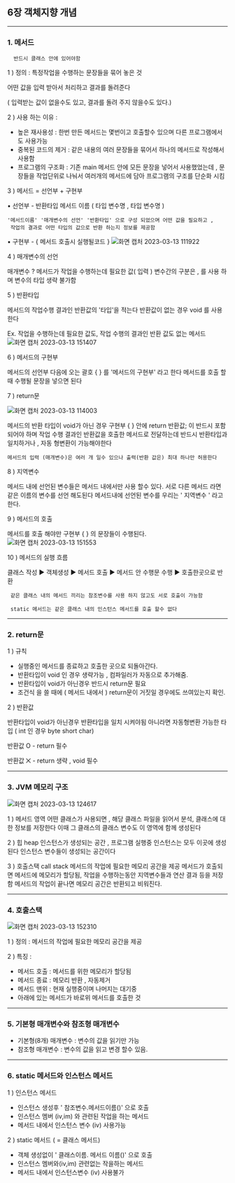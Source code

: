 ## 6장 객체지향 개념
---
### 1. 메서드

      반드시 클래스 안에 있어야함 

1 ) 정의 : 특정작업을 수행하는 문장들을 묶어 놓은 것 

어떤 값을 입력 받아서 처리하고 결과를 돌려준다 

( 입력받는 값이 없을수도 있고, 결과를 돌려 주지 않을수도 있다.)

2 ) 사용 하는 이유 :

* 높은 재사용성 : 한번 만든 메서드는 몇번이고 호출할수 있으며 다른 프로그램에서도 사용가능
* 중복된 코드의 제거 : 같은 내용의 여러 문장들을 묶어서 하나의 메서드로 작성해서 사용함 
* 프로그램의 구조화 : 기존 main 메서드 안에 모든 문장을 넣어서 사용했었는데 , 문장들을 작업단위로 나눠서 여러개의     메서드에 담아 프로그램의 구조를 단순화 시킴

3 ) 메서드 = 선언부 + 구현부

▪ 선언부 -  반환타입 메서드 이름 ( 타입 변수명 , 타입 변수명 ) 

    '메서드이름' '매개변수의 선언' '반환타입' 으로 구성 되었으며 어떤 값을 필요하고 ,
     작업의 결과로 어떤 타입의 값으로 반환 하는지 정보를 제공함 

▪ 구현부 - { 메서드 호출시 실행될코드  }
![화면 캡처 2023-03-13 111922](https://user-images.githubusercontent.com/86302876/224621610-8c7798f8-49f1-4459-90d0-be16644cf649.jpg)

4 ) 매개변수의 선언

매개변수 ? 메서드가 작업을 수행하는데 필요한 값( 입력 ) 
변수간의 구분은 , 를 사용 하며 변수의 타입 생략 불가함

5 ) 반환타입

메서드의 작업수행 결과인 반환값의 '타입'을 적는다
반환값이 없는 경우 void 를 사용 한다

Ex. 작업을 수행하는데 필요한 값도, 작업 수행의 결과인 반환 값도 없는 메서드
![화면 캡처 2023-03-13 151407](https://user-images.githubusercontent.com/86302876/224621784-8522b189-7c63-4241-aa21-296a207f9f5c.jpg)

6 ) 메서드의 구현부 

메서드의 선언부 다음에 오는 괄호 { } 를 '메서드의 구현부' 라고 한다 
메서드를 호출 할 때 수행될 문장을 넣으면 된다

7 ) return문

![화면 캡처 2023-03-13 114003](https://user-images.githubusercontent.com/86302876/224621865-2abe4625-5c7d-4288-b114-21f16698b7f5.jpg)

메서드의 반환 타입이 void가 아닌 경우  구현부 { } 안에 return 반환값; 이 반드시 포함되어야 하며
작업 수행 결과인 반환값을 호출한 메서드로 전달하는데 반드시 반환타입과 일치하거나 , 자동 형변환이 가능해야한다
   
    메서드의 입력 (매개변수)은 여러 개 일수 있으나 출력(반환 값은) 최대 하나만 허용한다
    
8 ) 지역변수

메서드 내에 선언된 변수들은 메서드 내에서만 사용 할수 있다.
서로 다른 메서드 라면 같은 이름의 변수를 선언 해도된다 
메서드내에 선언된 변수를 우리는 ' 지역변수 ' 라고한다.

 9 ) 메서드의 호출
 
메서드를 호출 해야만 구현부 { } 의 문장들이 수행된다.   
![화면 캡처 2023-03-13 151553](https://user-images.githubusercontent.com/86302876/224622013-b3500e26-5efe-42ff-98bd-53d5e4c02152.jpg)
 
 10 ) 메서드의 실행 흐름
 
 클래스 작성 ▶ 객체생성 ▶ 메서드 호출 ▶ 메서드 안 수행문 수행 ▶ 호출한곳으로 반환
 
     같은 클래스 내의 메서드 끼리는 참조변수를 사용 하지 않고도 서로 호출이 가능함
     
     static 메서드는 같은 클래스 내의 인스턴스 메서드를 호출 할수 없다
 
 ---
 
 ### 2. return문 
 1 ) 규칙 
  * 실행중인 메서드를 종료하고 호출한 곳으로 되돌아간다.
  *  반환타입이 void 인 경우 생략가능 , 컴파일러가 자동으로 추가해줌.
  *  반환타입이 void가 아닌경우 반드시 return문 필요
  *  조건식 을 쓸 때에 ( 메서드 내에서 )  return문이  거짓일 경우에도 쓰여있는지 확인.

2 ) 반환값

 반환타입이 void가  아닌경우  반환타입을 일치 시켜야됨 아니라면 자동형변환 가능한 타입 
  ( int 인 경우  byte short char)
   
 반환값 O -  return 필수
 
 반환값 ⨉ - return 생략 , void 필수

---

### 3. JVM 메모리 구조

![화면 캡처 2023-03-13 124617](https://user-images.githubusercontent.com/86302876/224622760-cd092089-3fc6-427f-b38f-827d1615523d.jpg)

 1 ) 메서드 영역 
어떤 클래스가 사용되면 , 해당 클래스 파일을 읽어서 분석, 클래스에 대한 정보를 저장한다
이때 그 클래스의 클래스 변수도 이 영역에 함께 생성된다

 2 ) 힙 heap 
인스턴스가 생성되는 공간 , 프로그램 실행중 인스턴스는 모두 이곳에 생성된다
인스턴스 변수들이 생성되는 공간이다

 3 ) 호출스택 call stack 
 메서드의 작업에 필요한 메모리 공간을 제공
메서드가 호출되면 메서드에 메모리가 할당됨, 작업을 수행하는동안 지역변수들과 연산 결과 등을 저장함
메서드의 작업이 끝나면 메모리 공간은 반환되고 비워진다.

----

### 4. 호출스택

![화면 캡처 2023-03-13 152310](https://user-images.githubusercontent.com/86302876/224623211-20b4fabb-e758-43ed-8170-b9e1391f9010.jpg)


1 ) 정의 : 메서드의 작업에 필요한 메모리 공간을 제공
 
2 ) 특징 :
  + 메서드 호출 : 메서드를 위한 메모리가 할당됨
  + 메서드 종료 : 메모리 반환 , 자동제거
  + 메서드 맨위 : 현재 실행중이며 나머지는 대기중
  + 아래에 있는 메서드가 바로위 메서드를 호출한 것
 
 ----
 ### 5. 기본형 매개변수와 참조형 매개변수
 * 기본형(8개) 매개변수 : 변수의 값을 읽기만 가능
 * 참조형 매개변수 : 변수의 값을 읽고 변경 할수 있음.
 
 ---
 ### 6. static 메서드와 인스턴스 메서드

1  ) 인스턴스 메서드
 * 인스턴스 생성후  ' 참조변수.메서드이름()' 으로 호출
 * 인스턴스 멤버 (iv,im) 와 관련된 작업을 하는 메서드
 * 메서드 내에서 인스턴스 변수 (iv) 사용가능

2  ) static 메서드 ( = 클래스 메서드) 
* 객체 생성없이 ' 클래스이름. 메서드 이름()' 으로 호출
* 인스턴스 멤버와(iv,im) 관련없는 작을하는 메서드
* 메서드 내에서 인스턴스변수 (iv) 사용불가
